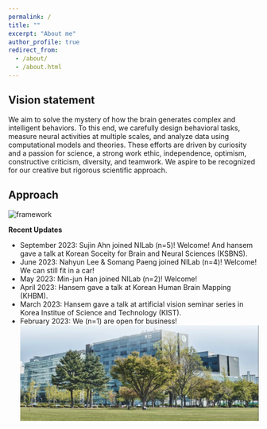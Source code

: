 ```yaml
---
permalink: /
title: ""
excerpt: "About me"
author_profile: true
redirect_from: 
  - /about/
  - /about.html
---
```

## Vision statement

We aim to solve the mystery of how the brain generates complex and intelligent behaviors. To this end, we carefully design behavioral tasks, measure neural activities at multiple scales, and analyze data using computational models and theories. These efforts are driven by curiosity and a passion for science, a strong work ethic, independence, optimism, constructive criticism, diversity, and teamwork. We aspire to be recognized for our creative but rigorous scientific approach.

## Approach

![framework](../images/framework.png)

**Recent Updates**

* September 2023: Sujin Ahn joined NILab (n=5)! Welcome! And hansem gave a talk at Korean Soceity for Brain and Neural Sciences (KSBNS).  
* June 2023: Nahyun Lee & Somang Paeng joined NILab (n=4)! Welcome! We can still fit in a car!  
* May 2023: Min-jun Han joined NILab (n=2)! Welcome!  
* April 2023: Hansem gave a talk at Korean Human Brain Mapping (KHBM).  
* March 2023: Hansem gave a talk at artificial vision seminar series in Korea Institue of Science and Technology (KIST).  
* February 2023: We (n=1) are open for business!
![Ncenter](../images/Ncenter.png)


